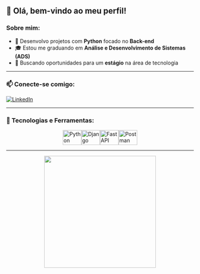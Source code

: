 ## 👋 Olá, bem-vindo ao meu perfil!

### Sobre mim:
- 🔭 Desenvolvo projetos com **Python** focado no **Back-end**  
- 🎓 Estou me graduando em **Análise e Desenvolvimento de Sistemas (ADS)**  
- 🚀 Buscando oportunidades para um **estágio** na área de tecnologia  

---

### 📫 Conecte-se comigo:
[![LinkedIn](https://img.shields.io/badge/-LinkedIn-%230077B5?style=for-the-badge&logo=linkedin&logoColor=white)](https://www.linkedin.com/in/pabloneri-link/)

---

### 🚀 Tecnologias e Ferramentas:
<div style="display: flex; align-items: center; justify-content: center;">
  <img alt="Python" height="40" width="50" src="https://cdn.jsdelivr.net/gh/devicons/devicon/icons/python/python-original-wordmark.svg" />
  <img alt="Django" height="40" width="50" src="https://cdn.jsdelivr.net/gh/devicons/devicon@latest/icons/django/django-plain.svg" />
  <img alt="FastAPI" height="40" width="50" src="https://cdn.jsdelivr.net/gh/devicons/devicon@latest/icons/fastapi/fastapi-original.svg" />
  <img alt="Postman" height="40" width="50" src="https://cdn.jsdelivr.net/gh/devicons/devicon@latest/icons/postman/postman-original-wordmark.svg" />
</div>

---
<p align="center">
  <img src="https://github-readme-stats.vercel.app/api/top-langs/?username=PabloNeri66&layout=compact&theme=dark&langs_count=8" width="300px"/>
</p>


